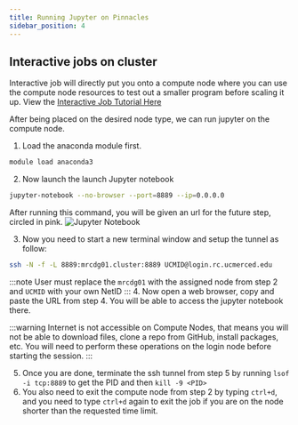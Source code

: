 ```yaml
---
title: Running Jupyter on Pinnacles
sidebar_position: 4
---
```


## Interactive jobs on cluster 
Interactive job will directly put you onto a compute node where you can use the compute node resources to test out a smaller program before scaling it up. View the [Interactive Job Tutorial Here](interact_job.md "Interactive session") 

After being placed on the desired node type, we can run jupyter on the compute node. 
   
1. Load the anaconda module first. 
  ```bash
  module load anaconda3
  ```
2. Now launch the launch Jupyter notebook
  ```bash
  jupyter-notebook --no-browser --port=8889 --ip=0.0.0.0 
  ```
  After running this command, you will be given an url for the future step, circled in pink. 
  ![Jupyter Notebook](imgs/jupyternotebook.png "Jupyter Notebook")

3. Now you need to start a new terminal window and setup the tunnel as follow:
  ```bash
  ssh -N -f -L 8889:mrcdg01.cluster:8889 UCMID@login.rc.ucmerced.edu  
  ```
:::note
User must replace the `mrcdg01` with the assigned node from step 2 and `UCMID` with your own NetID
:::
4. Now open a web browser, copy and paste the URL from step 4. You will be able to access the jupyter notebook there. 
   
:::warning
Internet is not accessible on Compute Nodes, that means you will not be able to download files, clone a repo from GitHub, install packages, etc. You will need to perform these operations on the login node before starting the session. 
:::

5.	Once you are done, terminate the ssh tunnel from step 5 by running `lsof -i tcp:8889` to get the PID and then `kill -9 <PID>`
6. You also need to exit the compute node from step 2 by typing `ctrl+d`, and you need to type `ctrl+d` again to exit the job if you are on the node shorter than the requested time limit. 
